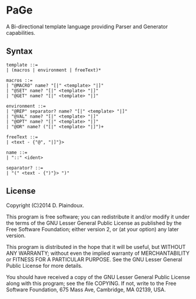 # PaGe

A Bi-directional template language providing Parser and Generator capabilities.

## Syntax

```
template ::=
| (macros | environment | freeText)*

macros ::=
| "@MACRO" name? "[|" <template> "|]"
| "@SET" name? "[|" <template> "|]"
| "@GET" name? "[|" <template> "|]"

environment ::=
| "@REP" separator? name? "[|" <template> "|]"
| "@VAL" name? "[|" <template> "|]"
| "@OPT" name? "[|" <template> "|]"
| "@OR" name? ("[|" <template> "|]")+

freeText ::=
| <text - {"@", "|]"}>

name ::=
| "::" <ident>

separator? ::=
| "(" <text - {")"}> ")"
```

## License

Copyright (C)2014 D. Plaindoux.

This program is free software; you can redistribute it and/or modify it
under the terms of the GNU Lesser General Public License as published
by the Free Software Foundation; either version 2, or (at your option) any
later version.

This program is distributed in the hope that it will be useful,
but WITHOUT ANY WARRANTY; without even the implied warranty of
MERCHANTABILITY or FITNESS FOR A PARTICULAR PURPOSE.  See the
GNU Lesser General Public License for more details.

You should have received a copy of the GNU Lesser General Public License
along with this program; see the file COPYING.  If not, write to
the Free Software Foundation, 675 Mass Ave, Cambridge, MA 02139, USA.
